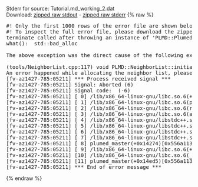 Stderr for source:  Tutorial.md_working_2.dat   
Download: [zipped raw stdout](Tutorial.md_working_2.dat.plumed_master.stdout.txt.zip) - [zipped raw stderr](Tutorial.md_working_2.dat.plumed_master.stderr.txt.zip) 
{% raw %}
<pre>
#! Only the first 1000 rows of the error file are shown below
#! To inspect the full error file, please download the zipped raw stderr file above
terminate called after throwing an instance of 'PLMD::Plumed::ExceptionError'
what():  std::bad_alloc

The above exception was the direct cause of the following exception:

(tools/NeighborList.cpp:117) void PLMD::NeighborList::initialize()
An error happened while allocating the neighbor list, please decrease the number of atoms used
[fv-az1427-785:05211] *** Process received signal ***
[fv-az1427-785:05211] Signal: Aborted (6)
[fv-az1427-785:05211] Signal code:  (-6)
[fv-az1427-785:05211] [ 0] /lib/x86_64-linux-gnu/libc.so.6(+0x42520)[0x7f9b6f642520]
[fv-az1427-785:05211] [ 1] /lib/x86_64-linux-gnu/libc.so.6(pthread_kill+0x12c)[0x7f9b6f6969fc]
[fv-az1427-785:05211] [ 2] /lib/x86_64-linux-gnu/libc.so.6(raise+0x16)[0x7f9b6f642476]
[fv-az1427-785:05211] [ 3] /lib/x86_64-linux-gnu/libc.so.6(abort+0xd3)[0x7f9b6f6287f3]
[fv-az1427-785:05211] [ 4] /lib/x86_64-linux-gnu/libstdc++.so.6(+0xa2b9e)[0x7f9b6faa2b9e]
[fv-az1427-785:05211] [ 5] /lib/x86_64-linux-gnu/libstdc++.so.6(+0xae20c)[0x7f9b6faae20c]
[fv-az1427-785:05211] [ 6] /lib/x86_64-linux-gnu/libstdc++.so.6(+0xae277)[0x7f9b6faae277]
[fv-az1427-785:05211] [ 7] /lib/x86_64-linux-gnu/libstdc++.so.6(__cxa_rethrow+0x4b)[0x7f9b6faae52b]
[fv-az1427-785:05211] [ 8] plumed_master(+0x14274)[0x556a113bd274]
[fv-az1427-785:05211] [ 9] /lib/x86_64-linux-gnu/libc.so.6(+0x29d90)[0x7f9b6f629d90]
[fv-az1427-785:05211] [10] /lib/x86_64-linux-gnu/libc.so.6(__libc_start_main+0x80)[0x7f9b6f629e40]
[fv-az1427-785:05211] [11] plumed_master(+0x14ed5)[0x556a113bded5]
[fv-az1427-785:05211] *** End of error message ***
</pre>
{% endraw %}
